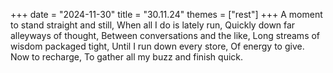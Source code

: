 +++
date = "2024-11-30"
title = "30.11.24"
themes = ["rest"]
+++
A moment to stand straight and still,
When all I do is lately run,
Quickly down far alleyways of thought,
Between conversations and the like,
Long streams of wisdom packaged tight,
Until I run down every store,
Of energy to give. Now to recharge,
To gather all my buzz and finish quick.
